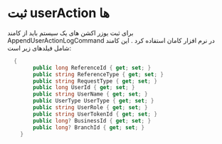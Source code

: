 # ثبت userAction ها

<p>
 برای ثبت یوزر اکشن های یک سیستم باید از کامند AppendUserActionLogCommand در نرم افزار کامان استفاده کرد . 
 این کامند شامل فیلدهای زیر است:
</p>

```cs
  {
        public long ReferenceId { get; set; }
        public string ReferenceType { get; set; }
        public string RequestType { get; set; }
        public long UserId { get; set; }
        public string UserName { get; set; }
        public UserType UserType { get; set; }
        public string UserRole { get; set; }
        public string UserTokenId { get; set; }
        public long? BusinessId { get; set; }
        public long? BranchId { get; set; }
    }
``` 